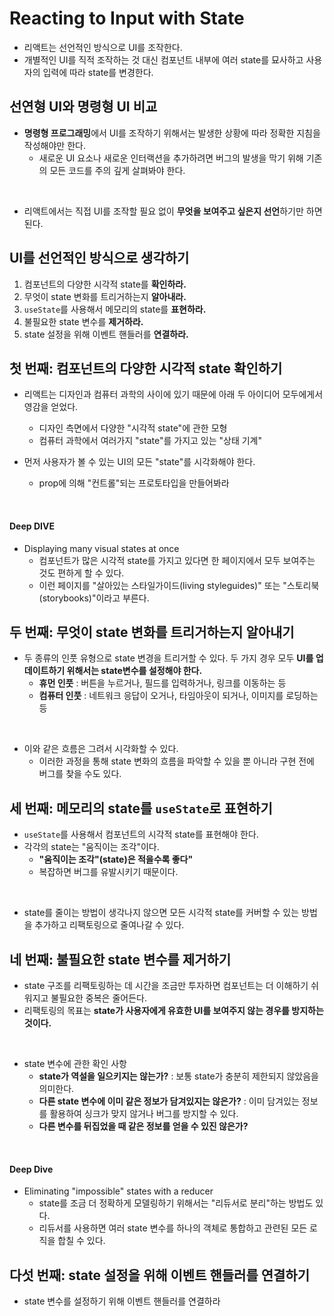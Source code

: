 # Reacting to Input with State

- 리액트는 선언적인 방식으로 UI를 조작한다.
- 개별적인 UI를 직적 조작하는 것 대신 컴포넌트 내부에 여러 state를 묘사하고 사용자의 입력에 따라 state를 변경한다.

## 선연형 UI와 명령형 UI 비교

- **명령형 프로그래밍**에서 UI를 조작하기 위해서는 발생한 상황에 따라 정확한 지침을 작성해야만 한다.
    - 새로운 UI 요소나 새로운 인터랙션을 추가하려면 버그의 발생을 막기 위해 기존의 모든 코드를 주의 깊게 살펴봐야 한다.

<br />

- 리액트에서는 직접 UI를 조작할 필요 없이 **무엇을 보여주고 싶은지 선언**하기만 하면 된다.


## UI를 선언적인 방식으로 생각하기

1. 컴포넌트의 다양한 시각적 state를 **확인하라.**
2. 무엇이 state 변화를 트리거하는지 **알아내라.**
3. `useState`를 사용해서 메모리의 state를 **표현하라.**
4. 불필요한 state 변수를 **제거하라.**
5. state 설정을 위해 이벤트 핸들러를 **연결하라.**

## 첫 번째: 컴포넌트의 다양한 시각적 state 확인하기

- 리액트는 디자인과 컴퓨터 과학의 사이에 있기 때문에 아래 두 아이디어 모두에게서 영감을 얻었다.
    - 디자인 측면에서 다양한 "시각적 state"에 관한 모형
    - 컴퓨터 과학에서 여러가지 "state"를 가지고 있는 "상태 기계"

- 먼저 사용자가 볼 수 있는 UI의 모든 "state"를 시각화해야 한다.
    - prop에 의해 "컨트롤"되는 프로토타입을 만들어봐라

<br />

#### Deep DIVE

- Displaying many visual states at once
    - 컴포넌트가 많은 시각적 state를 가지고 있다면 한 페이지에서 모두 보여주는 것도 편하게 할 수 있다.
    - 이런 페이지를 "살아있는 스타일가이드(living styleguides)" 또는 "스토리북(storybooks)"이라고 부른다.

## 두 번째: 무엇이 state 변화를 트리거하는지 알아내기
- 두 종류의 인풋 유형으로 state 변경을 트리거할 수 있다. 두 가지 경우 모두 **UI를 업데이트하기 위해서는 state변수를 설정해야 한다.**
    - **휴먼 인풋** : 버튼을 누르거나, 필드를 입력하거나, 링크를 이동하는 등
    - **컴퓨터 인풋** : 네트워크 응답이 오거나, 타임아웃이 되거나, 이미지를 로딩하는 등

<br />

- 이와 같은 흐름은 그려서 시각화할 수 있다.
    - 이러한 과정을 통해 state 변화의 흐름을 파악할 수 있을 뿐 아니라 구현 전에 버그를 찾을 수도 있다.

## 세 번째: 메모리의 state를 `useState`로 표현하기
- `useState`를 사용해서 컴포넌트의 시각적 state를 표현해야 한다.
- 각각의 state는 "움직이는 조각"이다.
    - **"움직이는 조각"(state)은 적을수록 좋다"**
    - 복잡하면 버그를 유발시키기 때문이다.

<br />

- state를 줄이는 방법이 생각나지 않으면 모든 시각적 state를 커버할 수 있는 방법을 추가하고 리팩토링으로 줄여나갈 수 있다.

## 네 번째: 불필요한 state 변수를 제거하기

- state 구조를 리팩토링하는 데 시간을 조금만 투자하면 컴포넌트는 더 이해하기 쉬워지고 불필요한 중복은 줄어든다.
- 리팩토링의 목표는 **state가 사용자에게 유효한 UI를 보여주지 않는 경우를 방지하는 것이다.**

<br />

- state 변수에 관한 확인 사항
    - **state가 역설을 일으키지는 않는가?** : 보통 state가 충분히 제한되지 않았음을 의미한다.
    - **다른 state 변수에 이미 같은 정보가 담겨있지는 않은가?** : 이미 담겨있는 정보를 활용하여 싱크가 맞지 않거나 버그를 방지할 수 있다.
    - **다른 변수를 뒤집었을 때 같은 정보를 얻을 수 있진 않은가?**

<br />

#### Deep Dive

- Eliminating "impossible" states with a reducer
    - state를 조금 더 정확하게 모델링하기 위해서는 "리듀서로 분리"하는 방법도 있다.
    - 리듀서를 사용하면 여러 state 변수를 하나의 객체로 통합하고 관련된 모든 로직을 합칠 수 있다.

## 다섯 번째: state 설정을 위해 이벤트 핸들러를 연결하기

- state 변수를 설정하기 위해 이벤트 핸들러를 연결하라
